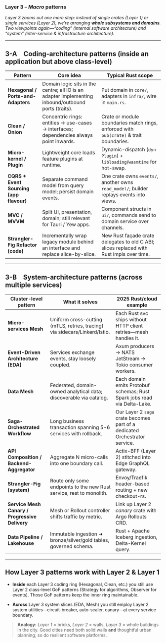 ### Layer 3 – *Macro* patterns

*Layer 3 zooms out one more step: instead of single crates (Layer 1) or single services (Layer 2), we’re arranging **whole subsystems and domains**.  Two viewpoints again—“coding” (internal software architecture) and “system” (inter-service & infrastructure architecture).*

---

## 3-A Coding-architecture patterns (inside an **application** but above class-level)

| Pattern                                 | Core idea                                                                                           | Typical Rust scope                                                                       |
| --------------------------------------- | --------------------------------------------------------------------------------------------------- | ---------------------------------------------------------------------------------------- |
| **Hexagonal / Ports-and-Adapters**      | Domain logic sits in the centre; all IO is an adapter implementing inbound/outbound ports (traits). | Put domain in `core/`, adapters in `infra/`, wire in `main.rs`.                          |
| **Clean / Onion**                       | Concentric rings: entities → use-cases → interfaces; dependencies always point inwards.             | Crate or module boundaries match rings, enforced with `pub(crate)` & trait boundaries.   |
| **Micro-kernel / Plugin**               | Lightweight core loads feature plugins at runtime.                                                  | Dynamic-dispatch (`dyn Plugin`) + `libloading`/`wasmtime` for hot-swap.                  |
| **CQRS + Event Sourcing (app flavour)** | Separate command model from query model; persist domain events.                                     | One crate owns `events/`, another owns `read_model/`; builder replays events into views. |
| **MVC / MVVM**                          | Split UI, presentation, domain; still relevant for Tauri / Yew apps.                                | Component structs in `ui/`, commands send to domain service over channels.               |
| **Strangler-Fig Refactor (code)**       | Incrementally wrap legacy module behind an interface and replace slice-by-slice.                    | New Rust façade crate delegates to old C ABI; slices replaced with Rust impls over time. |

---

## 3-B System-architecture patterns (across **multiple services**)

| Cluster-level pattern                          | What it solves                                                             | 2025 Rust/cloud example                                                    |
| ---------------------------------------------- | -------------------------------------------------------------------------- | -------------------------------------------------------------------------- |
| **Micro-services Mesh**                        | Uniform cross-cutting (mTLS, retries, tracing) via sidecars/Linkerd/Istio. | Each Rust svc ships without HTTP client retries—mesh handles it.           |
| **Event-Driven Architecture (EDA)**            | Services exchange events, stay loosely coupled.                            | Axum producers → NATS JetStream → Tokio consumer workers.                  |
| **Data Mesh**                                  | Federated, domain-owned analytical data; discoverable via catalog.         | Each domain emits Protobuf schemas; Rust Spark jobs read via Delta-Lake.   |
| **Saga-Orchestrated Workflow**                 | Long business transaction spanning 5-6 services with rollback.             | Our Layer 2 `saga` crate becomes part of a dedicated Orchestrator service. |
| **API Composition / Backend-Aggregator**       | Aggregate N micro-calls into one boundary call.                            | Actix-BFF (Layer 2) stitched into Edge GraphQL gateway.                    |
| **Strangler-Fig (system)**                     | Route only some endpoints to the new Rust service, rest to monolith.       | Envoy/Traefik header-based routing + new checkout-rs.                      |
| **Service Mesh Canary / Progressive Delivery** | Mesh or Rollout controller shifts traffic by metric.                       | Link up Layer 2 *canary* crate with Argo Rollouts CRD.                     |
| **Data Pipeline / Lakehouse**                  | Immutable ingestion ➜ bronze/silver/gold tables, governed schema.          | Rust + Apache Iceberg ingestion, Delta-Kernel query.                       |

---

## How Layer 3 patterns work **with** Layer 2 & Layer 1

* **Inside** each Layer 3 coding ring (Hexagonal, Clean, etc.) you still use
  Layer 2 class-level GoF patterns (Strategy for algorithms, Observer for events).
  Those GoF patterns keep the inner ring maintainable.

* **Across** Layer 3 system slices (EDA, Mesh) you still employ Layer 2 system
  utilities—circuit-breaker, auto-scaler, canary—at every service boundary.

> **Analogy:**
> *Layer 1* = bricks, *Layer 2* = walls, *Layer 3* = whole buildings in the city.
> Good cities need both solid walls **and** thoughtful urban planning; so do resilient software platforms.
